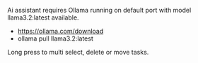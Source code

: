 Ai assistant requires Ollama running on default port with model llama3.2:latest available. 
  - https://ollama.com/download
  - ollama pull llama3.2:latest

Long press to multi select, delete or move tasks.

